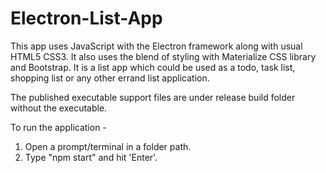# Electron-List-App

This app uses JavaScript with the Electron framework along with usual HTML5 CSS3. 
It also uses the blend of styling with Materialize CSS library and Bootstrap. 
It is a list app which could be used as a todo, task list, shopping list or any other errand list application. 

The published executable support files are under release build folder without the executable. 

To run the application -
1. Open a prompt/terminal in a folder path.
2. Type "npm start" and hit 'Enter'.
